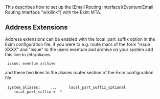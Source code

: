 This describes how to set up the [Email Routing Interface](Eventum:Email Routing Interface "wikilink") with the Exim MTA.

Address Extensions
------------------

Address extensions can be enabled with the local_part_suffix option in the Exim configuration file. If you were to e.g. route mails of the form "issue XXXX" and "issue" to the users eventum and archive on your system add this line to /etc/aliases

` issue: eventum archive`

and these two lines to the aliases router section of the Exim configuration file:

` system_aliases:`
`    ... `
`    local_part_suffix_optional`
`    local_part_suffix =  *`